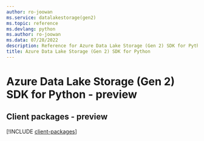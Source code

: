 ```yaml
---
author: ro-joowan
ms.service: datalakestorage(gen2)
ms.topic: reference
ms.devlang: python
ms.author: ro-joowan
ms.data: 07/28/2022
description: Reference for Azure Data Lake Storage (Gen 2) SDK for Python
title: Azure Data Lake Storage (Gen 2) SDK for Python
---
```

# Azure Data Lake Storage (Gen 2) SDK for Python - preview

## Client packages - preview
[!INCLUDE [client-packages](data-lake-storage-(gen-2)-client-index.md)]